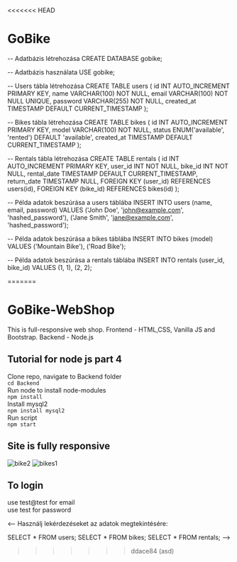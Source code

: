 <<<<<<< HEAD
# GoBike

-- Adatbázis létrehozása
CREATE DATABASE gobike;

-- Adatbázis használata
USE gobike;

-- Users tábla létrehozása
CREATE TABLE users (
    id INT AUTO_INCREMENT PRIMARY KEY,
    name VARCHAR(100) NOT NULL,
    email VARCHAR(100) NOT NULL UNIQUE,
    password VARCHAR(255) NOT NULL,
    created_at TIMESTAMP DEFAULT CURRENT_TIMESTAMP
);

-- Bikes tábla létrehozása
CREATE TABLE bikes (
    id INT AUTO_INCREMENT PRIMARY KEY,
    model VARCHAR(100) NOT NULL,
    status ENUM('available', 'rented') DEFAULT 'available',
    created_at TIMESTAMP DEFAULT CURRENT_TIMESTAMP
);

-- Rentals tábla létrehozása
CREATE TABLE rentals (
    id INT AUTO_INCREMENT PRIMARY KEY,
    user_id INT NOT NULL,
    bike_id INT NOT NULL,
    rental_date TIMESTAMP DEFAULT CURRENT_TIMESTAMP,
    return_date TIMESTAMP NULL,
    FOREIGN KEY (user_id) REFERENCES users(id),
    FOREIGN KEY (bike_id) REFERENCES bikes(id)
);

-- Példa adatok beszúrása a users táblába
INSERT INTO users (name, email, password) VALUES 
('John Doe', 'john@example.com', 'hashed_password'),
('Jane Smith', 'jane@example.com', 'hashed_password');

-- Példa adatok beszúrása a bikes táblába
INSERT INTO bikes (model) VALUES 
('Mountain Bike'),
('Road Bike');

-- Példa adatok beszúrása a rentals táblába
INSERT INTO rentals (user_id, bike_id) VALUES 
(1, 1),
(2, 2);

=======
# GoBike-WebShop
This is full-responsive web shop. Frontend - HTML,CSS, Vanilla JS and Bootstrap. Backend - Node.js

## Tutorial for node js part 4
Clone repo, navigate to Backend folder </br>
`cd Backend` </br>
Run node to install node-modules </br>
`npm install` </br>
Install mysql2</br>
`npm install mysql2`</br>
Run script </br>
`npm start` </br>
<!-- Navigate in your browser to *http://localhost:3000/LoginandRegistration.html* </br> -->

## Site is fully responsive
![bike2](https://user-images.githubusercontent.com/39196212/167292053-fecdc571-4aa5-41f0-bdce-606b121557f9.png)
![bikes1](https://user-images.githubusercontent.com/39196212/167292061-fa9c62d9-600d-457d-a547-e5eb7755bd34.png)

## To login
use test@test for email </br>
use test for password 

<-- Használj lekérdezéseket az adatok megtekintésére:

SELECT * FROM users;
SELECT * FROM bikes;
SELECT * FROM rentals; -->
>>>>>>> ddace84 (asd)
